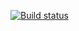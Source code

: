 [![Build status](https://ci.appveyor.com/api/projects/status/ghfon7i82u7h613l?svg=true)](https://ci.appveyor.com/project/Vitaly93232/ajs-hw10-t1)
